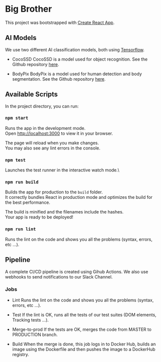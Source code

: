 # Big Brother

This project was bootstrapped with [Create React App](https://github.com/facebook/create-react-app).

## AI Models

We use two different AI classification models, both using [Tensorflow]([https://duckduckgo.com](https://www.tensorflow.org/)).

- CocoSSD
CocoSSD is a model used for object recognition. See the Github repository [here](https://github.com/tensorflow/tfjs-models/tree/master/coco-ssd).

- BodyPix
BodyPix is a model used for human detection and body segmentation. See the Github repository [here](https://github.com/google-coral/project-bodypix).


## Available Scripts

In the project directory, you can run:

### `npm start`

Runs the app in the development mode.\
Open [http://localhost:3000](http://localhost:3000) to view it in your browser.

The page will reload when you make changes.\
You may also see any lint errors in the console.

### `npm test`

Launches the test runner in the interactive watch mode.\

### `npm run build`

Builds the app for production to the `build` folder.\
It correctly bundles React in production mode and optimizes the build for the best performance.

The build is minified and the filenames include the hashes.\
Your app is ready to be deployed!

### `npm run lint`

Runs the lint on the code and shows you all the problems (syntax, errors, etc ...).


## Pipeline

A complete CI/CD pipeline is created using Gihub Actions. We also use webhooks to send notifications to our Slack Channel.

### Jobs

- Lint
Runs the lint on the code and shows you all the problems (syntax, errors, etc ...).

- Test
If the lint is OK, runs all the tests of our test suites (DOM elements, Tracking tests ...).

- Merge-to-prod
If the tests are OK, merges the code from MASTER to PRODUCTION branch.

- Build
When the merge is done, this job logs in to Docker Hub, builds an image using the Dockerfile and then pushes the image to a DockerHub registry.

